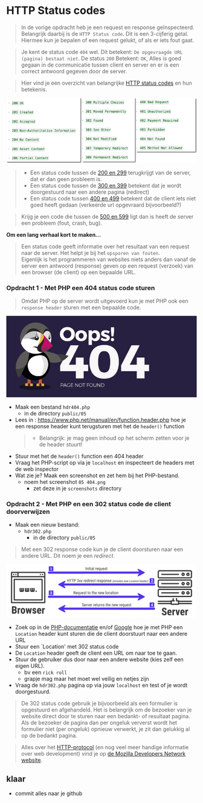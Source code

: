 
# HTTP Status codes

> In de vorige opdracht heb je een request en response geïnspecteerd. Belangrijk daarbij is de `HTTP Status code`.
Dit is een 3-cijferig getal. Hiermee kun je bepalen of een request gelukt, of als er iets fout gaat.

> Je kent de status code `404` wel. Dit betekent: `De opgevraagde URL (pagina) bestaat niet`.
De status `200` Betekent: `OK`, Alles is goed gegaan in de communicatie tussen client en server en er is een correct antwoord gegeven door de server.

> Hier vind je een overzicht van belangrijke [HTTP status codes](https://developer.mozilla.org/en-US/docs/Web/HTTP/Status) en hun betekenis. 

![Status codes](img/status-codes.png)

> - Een status code tussen de [200 en 299](https://developer.mozilla.org/en-US/docs/Web/HTTP/Status#successful_responses) terugkrijgt van de server, dat er dan geen probleem is.
> - Een status code tussen de [300 en 399](https://developer.mozilla.org/en-US/docs/Web/HTTP/Status#redirection_messages) betekent dat je wordt doorgestuurd naar een andere pagina (redirect)
> - Een status code tussen [400 en 499](https://developer.mozilla.org/en-US/docs/Web/HTTP/Status#client_error_responses) betekent dat de client iets niet goed heeft gedaan (verkeerde url opgevraard bijvoorbeeld?)

> Krijg je een code die tussen de [500 en 599](https://developer.mozilla.org/en-US/docs/Web/HTTP/Status#server_error_responses) ligt dan is heeft de server een probleem (fout, crash, bug).


**Om een lang verhaal kort te maken...**

> Een status code geeft informatie over het resultaat van een request naar de server. Het helpt je bij het `opsporen van fouten`.  
Eigenlijk is het programmeren van websites niets anders dan vanaf de server een antwoord (response) geven op een request (verzoek) van een browser (de client) op een bepaalde URL. 

### Opdracht 1 - Met PHP een 404 status code sturen

> Omdat PHP op de server wordt uitgevoerd kun je met PHP ook een `response header` sturen met een bepaalde code.

![302 Redirect](img/error_404.jpeg)

- Maak een bestand `hdr404.php`
    - in de directory `public/05`
- Lees in : https://www.php.net/manual/en/function.header.php hoe je een response header kunt terugsturen met het de `header()` function
    > - Belangrijk: je mag geen inhoud op het scherm zetten voor je de header stuurt!
- Stuur met het de `header()` function een 404 header
- Vraag het PHP-script op via je `localhost` en inspecteert de headers met de web inspector
- Wat zie je? Maak een screenshot en zet hem bij het PHP-bestand.
    - noem het screenshot `05 404.png`
        - zet deze in je `screenshots` directory

### Opdracht 2 - Met PHP en een 302 status code de client doorverwijzen

- Maak een nieuw bestand:
    - `hdr302.php`  
        - in de directory `public/05`

> Met een 302 response code kun je de client doorsturen naar een andere URL. Dit noem je een *redirect*.

![302 Redirect](img/redirect_302.png)

- Zoek op in de [PHP-documentatie](https://www.php.net/manual/en/function.header.php) en/of [Google](https://www.google.com/search?q=header+location+redirect+302+php) hoe je met PHP een `Location` header kunt sturen die de client doorstuurt naar een andere URL
- Stuur een `Location' met 302 status code
- De `Location` header geeft de client een URL om naar toe te gaan. 
- Stuur de gebruiker dus door naar een andere website (kies zelf een eigen URL).
    - bv een `rick roll` 
    - grapje mag maar het moet wel veilig en netjes zijn
- Vraag de `hdr302.php` pagina op via jouw `localhost` en test of je wordt doorgestuurd.


> De 302 status code gebruik je bijvoorbeeld als een formulier is opgestuurd en afgehandeld. Het is belangrijk om de bezoeker van je website direct door te sturen naar een bedankt- of resultaat pagina.
Als de bezoeker de pagina dan per ongeluk ververst wordt het formulier niet (per ongeluk) opnieuw verwerkt, je zit dan gelukkig al op de bedankt pagina.

> Alles over het [HTTP-protocol](https://developer.mozilla.org/en-US/docs/Web/HTTP) (en nog veel meer handige informatie over web development) vind je op [de Mozilla Developers Network website](https://developer.mozilla.org/en-US/docs/Learn). 


## klaar
- commit alles naar je github

